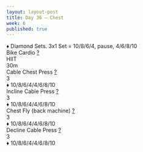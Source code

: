 ```yaml
---
layout: layout-post
title: Day 36 — Chest
week: 6
published: true
---
```


<div class="ex_list">
  <div class="note _padding-bottom">♦ Diamond Sets. 3x1 Set = 10/8/6/4, pause, 4/6/8/10 </div>

  <div class="ex">
    <div class="name">
      Bike Cardio
      <a href="https://www.youtube.com/watch?v=WRylMkvahjM" target="_blank">?</a>
    </div>
    <div class="set">HIIT </div>
    <div class="rep">30m</div>
  </div>

  <div class="ex">
    <div class="name">
      Cable Chest Press
      <a href="https://www.youtube.com/watch?v=FVWJglwid4I" target="_blank">?</a>
    </div>
    <div class="set">3 <br/></div>
    <div class="rep">♦ 10/8/6/4/4/6/8/10</div>
  </div>

  <div class="ex">
    <div class="name">
      Incline Cable Press
      <a href="https://www.youtube.com/watch?v=HQ0J1YsKEJA" target="_blank">?</a>
    </div>
    <div class="set">3 <br/></div>
    <div class="rep">♦ 10/8/6/4/4/6/8/10</div>
  </div>

  <div class="ex">
    <div class="name">
      Chest Fly (back machine)
      <a href="https://www.youtube.com/watch?v=Z57CtFmRMxA" target="_blank">?</a>
    </div>
    <div class="set">3 <br/></div>
    <div class="rep">♦ 10/8/6/4/4/6/8/10</div>
  </div>

  <div class="ex">
    <div class="name">
      Decline Cable Press
      <a href="https://www.youtube.com/watch?v=mZWhDtuTtOw" target="_blank">?</a>
    </div>
    <div class="set">3 <br/></div>
    <div class="rep">♦ 10/8/6/4/4/6/8/10</div>
  </div>

</div>



